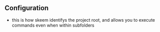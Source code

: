 ## Configuration

- this is how skeem identifys the project root, and allows you to execute commands even when within subfolders
